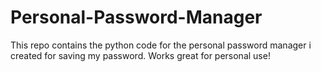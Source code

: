 # Personal-Password-Manager
This repo contains the python code for the personal password manager i created for saving my password. Works great for personal use!
